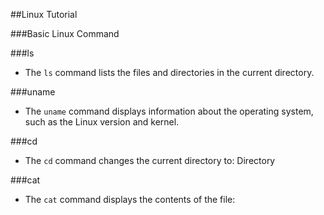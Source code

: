 ##Linux Tutorial 

###Basic Linux Command 

###ls

* The `ls` command lists the files and directories in the current directory. 

###uname  

* The `uname` command displays information about the operating system, such as the Linux version and kernel. 

###cd 

* The `cd` command changes the current directory to: Directory 

###cat 

* The `cat` command displays the contents of the file: 
